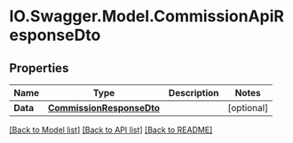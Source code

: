 # IO.Swagger.Model.CommissionApiResponseDto
## Properties

Name | Type | Description | Notes
------------ | ------------- | ------------- | -------------
**Data** | [**CommissionResponseDto**](CommissionResponseDto.md) |  | [optional] 

[[Back to Model list]](../README.md#documentation-for-models) [[Back to API list]](../README.md#documentation-for-api-endpoints) [[Back to README]](../README.md)

